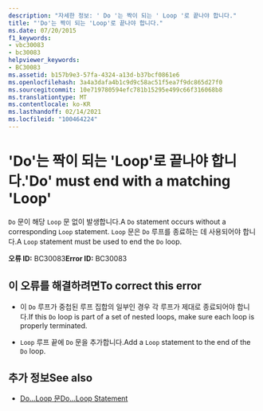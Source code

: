 ```yaml
---
description: "자세한 정보: ' Do '는 짝이 되는 ' Loop '로 끝나야 합니다."
title: "'Do'는 짝이 되는 'Loop'로 끝나야 합니다."
ms.date: 07/20/2015
f1_keywords:
- vbc30083
- bc30083
helpviewer_keywords:
- BC30083
ms.assetid: b157b9e3-57fa-4324-a13d-b37bcf0861e6
ms.openlocfilehash: 3a4a3dafa4b1c9d9c58ac51f5ea7f9dc865d27f0
ms.sourcegitcommit: 10e719780594efc781b15295e499c66f316068b8
ms.translationtype: MT
ms.contentlocale: ko-KR
ms.lasthandoff: 02/14/2021
ms.locfileid: "100464224"
---
```

# <a name="do-must-end-with-a-matching-loop"></a><span data-ttu-id="94e80-103">'Do'는 짝이 되는 'Loop'로 끝나야 합니다.</span><span class="sxs-lookup"><span data-stu-id="94e80-103">'Do' must end with a matching 'Loop'</span></span>

<span data-ttu-id="94e80-104">`Do` 문이 해당 `Loop` 문 없이 발생합니다.</span><span class="sxs-lookup"><span data-stu-id="94e80-104">A `Do` statement occurs without a corresponding `Loop` statement.</span></span> <span data-ttu-id="94e80-105">`Loop` 문은 `Do` 루프를 종료하는 데 사용되어야 합니다.</span><span class="sxs-lookup"><span data-stu-id="94e80-105">A `Loop` statement must be used to end the `Do` loop.</span></span>  
  
 <span data-ttu-id="94e80-106">**오류 ID:** BC30083</span><span class="sxs-lookup"><span data-stu-id="94e80-106">**Error ID:** BC30083</span></span>  
  
## <a name="to-correct-this-error"></a><span data-ttu-id="94e80-107">이 오류를 해결하려면</span><span class="sxs-lookup"><span data-stu-id="94e80-107">To correct this error</span></span>  
  
- <span data-ttu-id="94e80-108">이 `Do` 루프가 중첩된 루프 집합의 일부인 경우 각 루프가 제대로 종료되어야 합니다.</span><span class="sxs-lookup"><span data-stu-id="94e80-108">If this `Do` loop is part of a set of nested loops, make sure each loop is properly terminated.</span></span>  
  
- <span data-ttu-id="94e80-109">`Loop` 루프 끝에 `Do` 문을 추가합니다.</span><span class="sxs-lookup"><span data-stu-id="94e80-109">Add a `Loop` statement to the end of the `Do` loop.</span></span>  
  
## <a name="see-also"></a><span data-ttu-id="94e80-110">추가 정보</span><span class="sxs-lookup"><span data-stu-id="94e80-110">See also</span></span>

- [<span data-ttu-id="94e80-111">Do...Loop 문</span><span class="sxs-lookup"><span data-stu-id="94e80-111">Do...Loop Statement</span></span>](../language-reference/statements/do-loop-statement.md)
